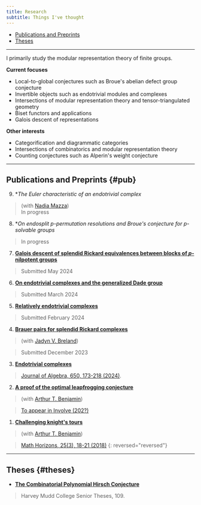 ```yaml
---
title: Research
subtitle: Things I've thought
---
```


- [Publications and Preprints](#pub)
- [Theses](#theses)

---

I primarily study the modular representation theory of finite groups. 

**Current focuses**
- Local-to-global conjectures such as Broue's abelian defect group conjecture
- Invertible objects such as endotrivial modules and complexes
- Intersections of modular representation theory and tensor-triangulated geometry
- Biset functors and applications
- Galois descent of representations

**Other interests**
- Categorification and diagrammatic categories
- Intersections of combinatorics and modular representation theory
- Counting conjectures such as Alperin's weight conjecture

---

## Publications and Preprints {#pub}

9. **The Euler characteristic of an endotrivial complex*
   
 > (with [Nadia Mazza](https://www.lancaster.ac.uk/maths/people/nadia-mazza))    
 > In progress

8. **On endosplit $p$-permutation resolutions and Broue's conjecture for $p$-solvable groups*

 > In progress

7. [**Galois descent of splendid Rickard equivalences between blocks of $p$-nilpotent groups**](https://arxiv.org/abs/2405.16061)
 
 > Submitted May 2024

6. [**On endotrivial complexes and the generalized Dade group**](https://arxiv.org/abs/2403.04088)
 
 > Submitted March 2024

5. [**Relatively endotrivial complexes**](https://arxiv.org/abs/2402.08042)
 
 > Submitted February 2024

4. [**Brauer pairs for splendid Rickard complexes**](https://arxiv.org/abs/2312.10258)
 
 > (with [Jadyn V. Breland](https://people.ucsc.edu/~jbreland/index.html))

 > Submitted December 2023

3. [**Endotrivial complexes**](https://arxiv.org/abs/2309.12138)
   
 > [Journal of Algebra, 650, 173-218 (2024)](https://www.sciencedirect.com/science/article/pii/S0021869324001728).

2. [**A proof of the optimal leapfrogging conjecture**](https://arxiv.org/abs/2110.08319)

 > (with [Arthur T. Benjamin](https://www.arthurbenjamin.info/))
 
 > [To appear in Involve (202?)](https://msp.org/soon/coming.php?jpath=involve)

1. [**Challenging knight's tours**](https://math.hmc.edu/benjamin/wp-content/uploads/sites/5/2019/06/Challenging-Knight%E2%80%99s-Tours.pdf)

 > (with [Arthur T. Benjamin](https://www.arthurbenjamin.info/))

 > [Math Horizons, 25(3), 18-21 (2018)](https://www.tandfonline.com/doi/full/10.1080/10724117.2018.1424460)
{: reversed="reversed"}
---

## Theses {#theses}

- [**The Combinatorial Polynomial Hirsch Conjecture**](https://scholarship.claremont.edu/cgi/viewcontent.cgi?article=1096&context=hmc_theses)
> Harvey Mudd College Senior Theses, 109.



